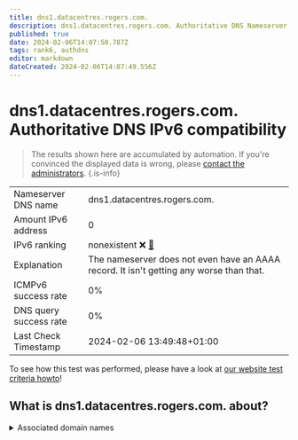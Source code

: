 ```yaml
---
title: dns1.datacentres.rogers.com.
description: dns1.datacentres.rogers.com. Authoritative DNS Nameserver IPv6 compatibility
published: true
date: 2024-02-06T14:07:50.787Z
tags: rank6, authdns
editor: markdown
dateCreated: 2024-02-06T14:07:49.556Z
---
```


# dns1.datacentres.rogers.com. Authoritative DNS IPv6 compatibility

> The results shown here are accumulated by automation. If you're convinced the displayed data is wrong, please [contact the administrators](/howto/chat). 
{.is-info}




|   |   |
| - | - |
| Nameserver DNS name | dns1.datacentres.rogers.com.
| Amount IPv6 address | 0
| IPv6 ranking | nonexistent :x: [🔗](/howto/ranking) |
| Explanation | The nameserver does not even have an AAAA record. It isn't getting any worse than that. |
| ICMPv6 success rate | 0%|
| DNS query success rate | 0% |
| Last Check Timestamp | 2024-02-06 13:49:48+01:00 |

To see how this test was performed, please have a look at [our website test criteria howto](/howto/testcriteria/authdns)!


## What is dns1.datacentres.rogers.com. about?






<details>
<summary>Associated domain names</summary>

www.eclipse.org

</details>
